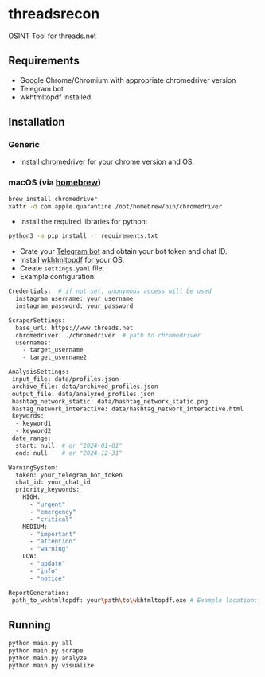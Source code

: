 # threadsrecon
OSINT Tool for threads.net

## Requirements
- Google Chrome/Chromium with appropriate chromedriver version
- Telegram bot
- wkhtmltopdf installed

## Installation
### Generic
- Install [chromedriver](https://sites.google.com/chromium.org/driver/downloads) for your chrome version and OS.
### macOS (via [homebrew](https://brew.sh/))
```bash
brew install chromedriver
xattr -d com.apple.quarantine /opt/homebrew/bin/chromedriver
```
- Install the required libraries for python:
```bash
python3 -m pip install -r requirements.txt
```
- Crate your [Telegram bot](https://core.telegram.org/bots/tutorial) and obtain your bot token and chat ID.
- Install [wkhtmltopdf](https://wkhtmltopdf.org/downloads.html) for your OS.
- Create `settings.yaml` file.
- Example configuration:
```bash
Credentials:  # if not set, anonymous access will be used
  instagram_username: your_username
  instagram_password: your_password

ScraperSettings:
  base_url: https://www.threads.net
  chromedriver: ./chromedriver  # path to chromedriver
  usernames:
    - target_username
    - target_username2

AnalysisSettings:
 input_file: data/profiles.json
 archive_file: data/archived_profiles.json
 output_file: data/analyzed_profiles.json
 hashtag_network_static: data/hashtag_network_static.png
 hastag_network_interactive: data/hashtag_network_interactive.html 
 keywords: 
  - keyword1
  - keyword2
 date_range: 
  start: null  # or "2024-01-01"
  end: null    # or "2024-12-31"

WarningSystem:
  token: your_telegram_bot_token
  chat_id: your_chat_id
  priority_keywords:
    HIGH:
      - "urgent"
      - "emergency"
      - "critical"
    MEDIUM:
      - "important"
      - "attention"
      - "warning"
    LOW:
      - "update"
      - "info"
      - "notice"

ReportGeneration:
 path_to_wkhtmltopdf: your\path\to\wkhtmltopdf.exe # Example location: C:\Program Files\wkhtmltopdf\bin\wkhtmltopdf.exe
```

## Running
```bash
python main.py all 
python main.py scrape 
python main.py analyze 
python main.py visualize 
```